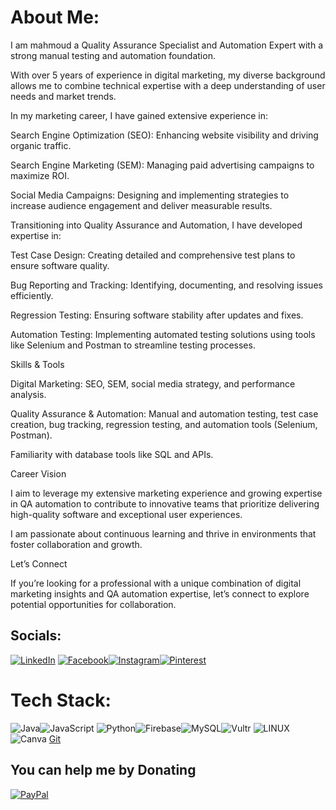 #  About Me:
I am mahmoud a Quality Assurance Specialist and Automation Expert with a strong manual testing and automation foundation. 

With over 5 years of experience in digital marketing, my diverse background allows me to combine technical expertise with a deep understanding of user needs and market trends.

In my marketing career, I have gained extensive experience in:

Search Engine Optimization (SEO): Enhancing website visibility and driving organic traffic.

Search Engine Marketing (SEM): Managing paid advertising campaigns to maximize ROI.

Social Media Campaigns: Designing and implementing strategies to increase audience engagement and deliver measurable results.

Transitioning into Quality Assurance and Automation, I have developed expertise in:

Test Case Design: Creating detailed and comprehensive test plans to ensure software quality.

Bug Reporting and Tracking: Identifying, documenting, and resolving issues efficiently.

Regression Testing: Ensuring software stability after updates and fixes.

Automation Testing: Implementing automated testing solutions using tools like Selenium and Postman to streamline testing processes.

Skills & Tools

Digital Marketing: SEO, SEM, social media strategy, and performance analysis.

Quality Assurance & Automation: Manual and automation testing, test case creation, bug tracking, regression testing, and automation tools (Selenium, Postman).

Familiarity with database tools like SQL and APIs.

Career Vision

I aim to leverage my extensive marketing experience and growing expertise in QA automation to contribute to innovative teams that prioritize delivering high-quality software and exceptional user experiences. 

I am passionate about continuous learning and thrive in environments that foster collaboration and growth.

Let’s Connect

If you’re looking for a professional with a unique combination of digital marketing insights and QA automation expertise, let’s connect to explore potential opportunities for collaboration.

## Socials:
[![LinkedIn](https://img.shields.io/badge/LinkedIn-%230077B5.svg?logo=linkedin&logoColor=white)](https://linkedin.com/in/mamobarjos) [![Facebook](https://img.shields.io/badge/Facebook-%231877F2.svg?logo=Facebook&logoColor=white)](https://facebook.com/mamobarjos)[![Instagram](https://img.shields.io/badge/Instagram-%23E4405F.svg?logo=Instagram&logoColor=white)](https://instagram.com/mamobarjos)[![Pinterest](https://img.shields.io/badge/Pinterest-%23E60023.svg?logo=Pinterest&logoColor=white)](https://pinterest.com/mamobarjos)
# Tech Stack:
![Java](https://img.shields.io/badge/java-%23ED8B00.svg?style=flat-square&logo=openjdk&logoColor=white)![JavaScript](https://img.shields.io/badge/javascript-%23323330.svg?style=plastic&logo=javascript&logoColor=%23F7DF1E) ![Python](https://img.shields.io/badge/python-3670A0?style=flat-square&logo=python&logoColor=ffdd54)![Firebase](https://img.shields.io/badge/firebase-%23039BE5.svg?style=flat-square&logo=firebase)![MySQL](https://img.shields.io/badge/mysql-4479A1.svg?style=flat-square&logo=mysql&logoColor=white)![Vultr](https://img.shields.io/badge/Vultr-007BFC.svg?style=flat-square&logo=vultr) ![LINUX](https://img.shields.io/badge/Linux-FCC624?style=plastic&logo=linux&logoColor=black)![Canva](https://img.shields.io/badge/Canva-%2300C4CC.svg?style=plastic&logo=Canva&logoColor=white) [Git](https://img.shields.io/badge/git-%23F05033.svg?style=flat-square&logo=git&logoColor=white)

  ## You can help me by Donating
  [![PayPal](https://img.shields.io/badge/PayPal-00457C?style=for-the-badge&logo=paypal&logoColor=white)](https://paypal.me/mamobarjos) 

  
<!-- Proudly created with GPRM ( https://gprm.itsvg.in ) -->
